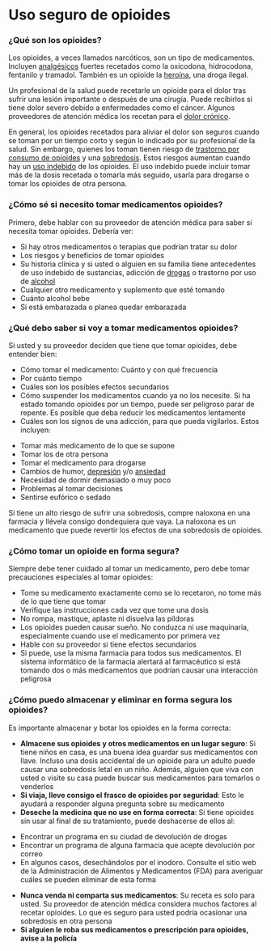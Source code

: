 Uso seguro de opioides
======================


### ¿Qué son los opioides?


Los opioides, a veces llamados narcóticos, son un tipo de medicamentos. Incluyen [analgésicos](https://medlineplus.gov/spanish/painrelievers.html) fuertes recetados como la oxicodona, hidrocodona, fentanilo y tramadol. También es un opioide la [heroína](https://medlineplus.gov/spanish/heroin.html), una droga ilegal.


Un profesional de la salud puede recetarle un opioide para el dolor tras sufrir una lesión importante o después de una cirugía. Puede recibirlos si tiene dolor severo debido a enfermedades como el cáncer. Algunos proveedores de atención médica los recetan para el [dolor crónico](https://medlineplus.gov/spanish/chronicpain.html).


En general, los opioides recetados para aliviar el dolor son seguros cuando se toman por un tiempo corto y según lo indicado por su profesional de la salud. Sin embargo, quienes los toman tienen riesgo de [trastorno por consumo de opioides](https://medlineplus.gov/spanish/opioidsandopioidusedisorderoud.html)  y una [sobredosis](https://medlineplus.gov/spanish/opioidoverdose.html). Estos riesgos aumentan cuando hay un [uso indebido](https://medlineplus.gov/spanish/prescriptiondrugmisuse.html) de los opioides. El uso indebido puede incluir tomar más de la dosis recetada o tomarla más seguido, usarla para drogarse o tomar los opioides de otra persona.


### ¿Cómo sé si necesito tomar medicamentos opioides?


Primero, debe hablar con su proveedor de atención médica para saber si necesita tomar opioides. Debería ver:


* Si hay otros medicamentos o terapias que podrían tratar su dolor
* Los riesgos y beneficios de tomar opioides
* Su historia clínica y si usted o alguien en su familia tiene antecedentes de uso indebido de sustancias, adicción de [drogas](https://medlineplus.gov/spanish/druguseandaddiction.html) o trastorno por uso de [alcohol](https://medlineplus.gov/spanish/alcoholusedisorderaud.html)
* Cualquier otro medicamento y suplemento que esté tomando
* Cuánto alcohol bebe
* Si está embarazada o planea quedar embarazada


### ¿Qué debo saber si voy a tomar medicamentos opioides?


Si usted y su proveedor deciden que tiene que tomar opioides, debe entender bien:


* Cómo tomar el medicamento: Cuánto y con qué frecuencia
* Por cuánto tiempo
* Cuáles son los posibles efectos secundarios
* Cómo suspender los medicamentos cuando ya no los necesite. Si ha estado tomando opioides por un tiempo, puede ser peligroso parar de repente. Es posible que deba reducir los medicamentos lentamente
* Cuáles son los signos de una adicción, para que pueda vigilarlos. Estos incluyen:
+ Tomar más medicamento de lo que se supone
+ Tomar los de otra persona
+ Tomar el medicamento para drogarse
+ Cambios de humor, [depresión](https://medlineplus.gov/spanish/depression.html) y/o [ansiedad](https://medlineplus.gov/spanish/anxiety.html)
+ Necesidad de dormir demasiado o muy poco
+ Problemas al tomar decisiones
+ Sentirse eufórico o sedado


Si tiene un alto riesgo de sufrir una sobredosis, compre naloxona en una farmacia y llévela consigo dondequiera que vaya. La naloxona es un medicamento que puede revertir los efectos de una sobredosis de opioides.


### ¿Cómo tomar un opioide en forma segura?


Siempre debe tener cuidado al tomar un medicamento, pero debe tomar precauciones especiales al tomar opioides:


* Tome su medicamento exactamente como se lo recetaron, no tome más de lo que tiene que tomar
* Verifique las instrucciones cada vez que tome una dosis
* No rompa, mastique, aplaste ni disuelva las píldoras
* Los opioides pueden causar sueño. No conduzca ni use maquinaria, especialmente cuando use el medicamento por primera vez
* Hable con su proveedor si tiene efectos secundarios
* Si puede, use la misma farmacia para todos sus medicamentos. El sistema informático de la farmacia alertará al farmacéutico si está tomando dos o más medicamentos que podrían causar una interacción peligrosa


### ¿Cómo puedo almacenar y eliminar en forma segura los opioides?


Es importante almacenar y botar los opioides en la forma correcta:


* **Almacene sus opioides y otros medicamentos en un lugar seguro**: Si tiene niños en casa, es una buena idea guardar sus medicamentos con llave. Incluso una dosis accidental de un opioide para un adulto puede causar una sobredosis letal en un niño. Además, alguien que viva con usted o visite su casa puede buscar sus medicamentos para tomarlos o venderlos
* **Si viaja, lleve consigo el frasco de opioides por seguridad**: Esto le ayudará a responder alguna pregunta sobre su medicamento
* **Deseche la medicina que no use en forma correcta**: Si tiene opioides sin usar al final de su tratamiento, puede deshacerse de ellos al:
+ Encontrar un programa en su ciudad de devolución de drogas
+ Encontrar un programa de alguna farmacia que acepte devolución por correo
+ En algunos casos, desechándolos por el inodoro. Consulte el sitio web de la Administración de Alimentos y Medicamentos (FDA) para averiguar cuáles se pueden eliminar de esta forma

* **Nunca venda ni comparta sus medicamentos**: Su receta es solo para usted. Su proveedor de atención médica considera muchos factores al recetar opioides. Lo que es seguro para usted podría ocasionar una sobredosis en otra persona
* **Si alguien le roba sus medicamentos o prescripción para opioides, avise a la policía**
